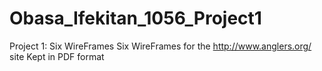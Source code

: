 # Obasa_Ifekitan_1056_Project1
Project 1: Six WireFrames
  Six WireFrames for the http://www.anglers.org/ site
  Kept in PDF format
